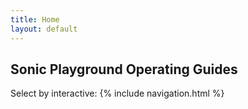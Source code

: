 ```yaml
---
title: Home
layout: default
---
```


## Sonic Playground Operating Guides

Select by interactive:
{% include navigation.html %}
